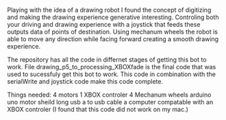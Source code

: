 Playing with the idea of a drawing robot I found the concept of digitizing and making the drawing experience generative interesting.
Controling both your driving and drawing experience with a joystick that feeds these outputs data of points of destination.
Using mechanum wheels the robot is able to move any direction while facing forward creating a smooth drawing experience. 

The repository has all the code in differnet stages of getting this bot to work. 
File drawing_p5_to_processing_XBOXfade is the final code that was used to sucessfuly get this bot to work.
This code in combination with the serialWrite and joystick code make this code complete.

Things needed:
4 motors
1 XBOX controler
4 Mechanum wheels
arduino uno
motor sheild
long usb a to usb  cable
a computer compatable with an XBOX controler (I found that this code did not work on my mac.)
